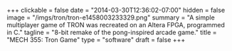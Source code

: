 +++
clickable = false
date = "2014-03-30T12:36:02-07:00"
hidden = false
image = "/imgs/tron/tron-e1458003233329.png"
summary = "A simple multiplayer game of TRON was recreated on an Altera FPGA, programmed in C."
tagline = "8-bit remake of the pong-inspired arcade game."
title = "MECH 355: Tron Game"
type = "software"
draft = false
+++